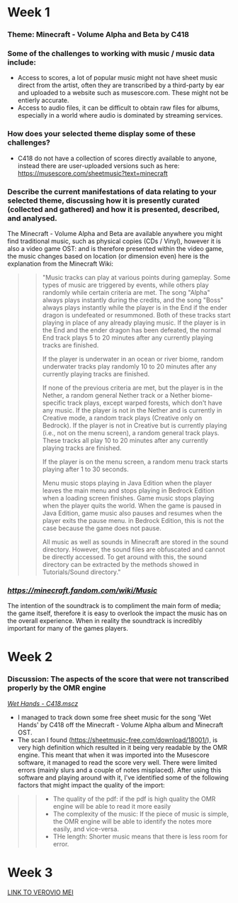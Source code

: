 # Week 1
### Theme: Minecraft - Volume Alpha and Beta by C418 

### Some of the challenges to working with music / music data include:
- Access to scores, a lot of popular music might not have sheet music direct from the artist, often they are transcribed by a third-party by ear and uploaded to a website such as musescore.com. These might not be entierly accurate.
- Access to audio files, it can be difficult to obtain raw files for albums, especially in a world where audio is dominated by streaming services.

### How does your selected theme display some of these challenges?
- C418 do not have a collection of scores directly available to anyone, instead there are user-uploaded versions such as here: https://musescore.com/sheetmusic?text=minecraft


### Describe the current manifestations of data relating to your selected theme, discussing how it is presently curated (collected and gathered) and how it is presented, described, and analysed.

The Minecraft - Volume Alpha and Beta are available anywhere you might find traditional music, such as physical copies (CDs / Vinyl), however it is also a video game OST: and is therefore presented within the video game, the music changes based on location (or dimension even) here is the explanation from the Minecraft Wiki:

>> "Music tracks can play at various points during gameplay. Some types of music are triggered by events, while others play randomly while certain criteria are met. The song "Alpha" always plays instantly during the credits, and the song "Boss" always plays instantly while the player is in the End if the ender dragon is undefeated or resummoned. Both of these tracks start playing in place of any already playing music. If the player is in the End and the ender dragon has been defeated, the normal End track plays 5 to 20 minutes after any currently playing tracks are finished.
>>
>>If the player is underwater in an ocean or river biome, random underwater tracks play randomly 10 to 20 minutes after any currently playing tracks are finished.
>>
>> If none of the previous criteria are met, but the player is in the Nether, a random general Nether track or a Nether biome-specific track plays, except warped forests, which don't have any music. If the player is not in the Nether and is currently in Creative mode, a random track plays (Creative only on Bedrock). If the player is not in Creative but is currently playing (i.e., not on the menu screen), a random general track plays. These tracks all play 10 to 20 minutes after any currently playing tracks are finished.
>>
>> If the player is on the menu screen, a random menu track starts playing after 1 to 30 seconds.
>>
>> Menu music stops playing in Java Edition when the player leaves the main menu and stops playing in Bedrock Edition when a loading screen finishes. Game music stops playing when the player quits the world. When the game is paused in Java Edition, game music also pauses and resumes when the player exits the pause menu. in Bedrock Edition, this is not the case because the game does not pause.
>>
>> All music as well as sounds in Minecraft are stored in the sound directory. However, the sound files are obfuscated and cannot be directly accessed. To get around with this, the sound directory can be extracted by the methods showed in Tutorials/Sound directory.‌"

### _https://minecraft.fandom.com/wiki/Music_

The intention of the soundtrack is to compliment the main form of media; the game itself, therefore it is easy to overlook the impact the music has on the overall experience. When in reality the soundtrack is incredibly important for many of the games players. 

# Week 2

### Discussion: The aspects of the score that were not transcribed properly by the OMR engine
_[Wet Hands - C418.mscz](https://github.com/cshrs/MCA-2023/blob/master/Wet%20Hands%20-%20C418.mscz)_
- I managed to track down some free sheet music for the song 'Wet Hands' by C418 off the Minecraft - Volume Alpha album and Minecraft OST.
- The scan I found (https://sheetmusic-free.com/download/18001/), is very high definition which resulted in it being very readable by the OMR engine. This meant that when it was imported into the Musescore software, it managed to read the score very well. There were limited errors (mainly slurs and a couple of notes misplaced). After using this software and playing around with it, I've identified some of the following factors that might impact the quality of the import:
>> - The quality of the pdf: if the pdf is high quality the OMR engine will be able to read it more easily
>> - The complexity of the music: If the piece of music is simple, the OMR engine will be able to identify the notes more easily, and vice-versa.
>> - THe length: Shorter music means that there is less room for error.

# Week 3 

[LINK TO VEROVIO MEI]([cshrs.github.io/MCA-2023/verovio.html](https://cshrs.github.io/MCA-2023/verovio.html)https://cshrs.github.io/MCA-2023/verovio.html)
